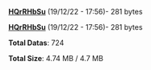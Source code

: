 [**HQrRHbSu**](/data/HQrRHbSu.txt) (19/12/22 - 17:56)- 281 bytes

[**HQrRHbSu**](/data/HQrRHbSu.txt) (19/12/22 - 17:56)- 281 bytes

**Total Datas**: 724

**Total Size**: 4.74 MB / 4.7 MB